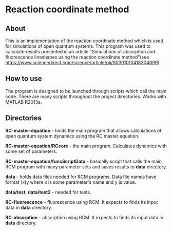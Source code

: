 # Reaction coordinate method

## About
This is an implementation of the reaction coordinate method which is used for simulations of open quantum systems. This program was used to calculate results presented in an article "Simulations of absorption and fluorescence lineshapes using the reaction coordinate method"(see https://www.sciencedirect.com/science/article/pii/S0301010418304099).

## How to use
The program is designed to be launched through scripts which call the main code. There are many scripts throughout the project directories. Works with MATLAB R2013a.

## Directories
**RC-master-equation** - holds the main program that allows calculations of open quantum system dynamics using the RC master equation.

**RC-master-equation/RCcore** - the main program. Calculates dynamics with some set of parameters.

**RC-master-equation/funcScriptData** - basically script that calls the main RCM program with many parameter sets and saves results to **data** directory.

**data** - holds data files needed for RCM programs. Data file names have format (x)y where x is some parameter's name and y is value.

**data/test**, **data/test2** - needed for tests.

**RC-fluorescence** - fluorescence using RCM. It expects to finds its input data in **data** directory.

**RC-absorption** - absorption using RCM. It expects to finds its input data in **data** directory.
